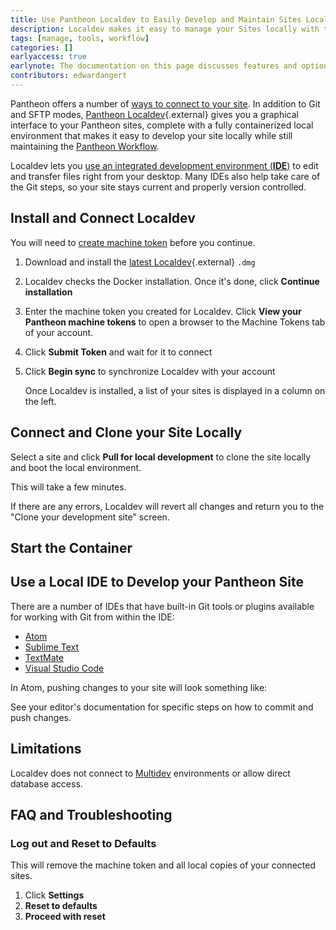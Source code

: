 ```yaml
---
title: Use Pantheon Localdev to Easily Develop and Maintain Sites Locally
description: Localdev makes it easy to manage your Sites locally with the Pantheon workflow.
tags: [manage, tools, workflow]
categories: []
earlyaccess: true
earlynote: The documentation on this page discusses features and options that are still in production.
contributors: edwardangert
---
```


Pantheon offers a number of [ways to connect to your site](/docs/guides/quickstart/connection-modes/). In addition to Git and SFTP modes, [Pantheon Localdev](https://github.com/pantheon-systems/localdev/){.external} gives you a graphical interface to your Pantheon sites, complete with a fully containerized local environment that makes it easy to develop your site
locally while still maintaining the [Pantheon Workflow](/docs/pantheon-workflow/).

Localdev lets you [use an integrated development environment (**IDE**)](#use-a-local-ide-to-develop-your-pantheon-site) to edit and transfer files right from your desktop. Many IDEs also help take care of the Git steps, so your site stays current and properly version controlled.

## Install and Connect Localdev

You will need to [create machine token](/docs/machine-tokens/#create-a-machine-token) before you continue.

1.  Download and install the [latest Localdev](http://pantheon-localdev.s3.amazonaws.com/localdev-latest-dev.dmg){.external} `.dmg`
1.  Localdev checks the Docker installation. Once it's done, click **Continue installation**
1.  Enter the machine token you created for Localdev. Click **View your Pantheon machine tokens** to open a browser to the Machine Tokens tab of your account.
1.  Click **Submit Token** and wait for it to connect
1.  Click **Begin sync** to synchronize Localdev with your account

    Once Localdev is installed, a list of your sites is displayed in a column on the left.

## Connect and Clone your Site Locally

Select a site and click **Pull for local development** to clone the site locally and boot the local environment.

This will take a few minutes.

If there are any errors, Localdev will revert all changes and return you to the "Clone your development site" screen.

## Start the Container

## Use a Local IDE to Develop your Pantheon Site

There are a number of IDEs that have built-in Git tools or plugins available for working with Git from within the IDE:
- [Atom](https://atom.io/)
- [Sublime Text](https://www.sublimetext.com/)
- [TextMate](https://macromates.com/)
- [Visual Studio Code](https://code.visualstudio.com)

In Atom, pushing changes to your site will look something like:



See your editor's documentation for specific steps on how to commit and push changes.

## Limitations

Localdev does not connect to [Multidev](/docs/multidev/) environments or allow direct database access.

## FAQ and Troubleshooting

### Log out and Reset to Defaults

This will remove the machine token and all local copies of your connected sites.

1.  Click **Settings**
1.  **Reset to defaults**
1.  **Proceed with reset**
